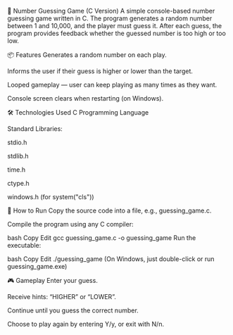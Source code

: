 🎯 Number Guessing Game (C Version)
A simple console-based number guessing game written in C. The program generates a random number between 1 and 10,000, and the player must guess it. After each guess, the program provides feedback whether the guessed number is too high or too low.

📦 Features
Generates a random number on each play.

Informs the user if their guess is higher or lower than the target.

Looped gameplay — user can keep playing as many times as they want.

Console screen clears when restarting (on Windows).

🛠 Technologies Used
C Programming Language

Standard Libraries:

stdio.h

stdlib.h

time.h

ctype.h

windows.h (for system("cls"))

🚀 How to Run
Copy the source code into a file, e.g., guessing_game.c.

Compile the program using any C compiler:

bash
Copy
Edit
gcc guessing_game.c -o guessing_game
Run the executable:

bash
Copy
Edit
./guessing_game
(On Windows, just double-click or run guessing_game.exe)

🎮 Gameplay
Enter your guess.

Receive hints: “HIGHER” or “LOWER”.

Continue until you guess the correct number.

Choose to play again by entering Y/y, or exit with N/n.

